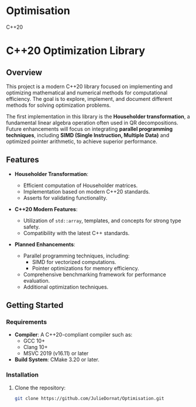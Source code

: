 # Optimisation


C++20

# C++20 Optimization Library

## Overview

This project is a modern C++20 library focused on implementing and optimizing mathematical and numerical methods for computational efficiency. The goal is to explore, implement, and document different methods for solving optimization problems.

The first implementation in this library is the **Householder transformation**, a fundamental linear algebra operation often used in QR decompositions. Future enhancements will focus on integrating **parallel programming techniques**, including **SIMD (Single Instruction, Multiple Data)** and optimized pointer arithmetic, to achieve superior performance.

## Features

- **Householder Transformation**:
  - Efficient computation of Householder matrices.
  - Implementation based on modern C++20 standards.
  - Asserts for validating functionality.
  
- **C++20 Modern Features**:
  - Utilization of `std::array`, templates, and concepts for strong type safety.
  - Compatibility with the latest C++ standards.

- **Planned Enhancements**:
  - Parallel programming techniques, including:
    - SIMD for vectorized computations.
    - Pointer optimizations for memory efficiency.
  - Comprehensive benchmarking framework for performance evaluation.
  - Additional optimization techniques.

## Getting Started

### Requirements

- **Compiler**: A C++20-compliant compiler such as:
  - GCC 10+ 
  - Clang 10+
  - MSVC 2019 (v16.11) or later
- **Build System**: CMake 3.20 or later.

### Installation

1. Clone the repository:
   ```bash
   git clone https://github.com/JulieDornat/Optimisation.git
